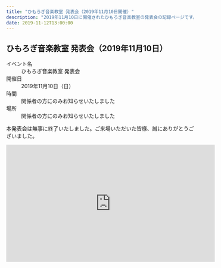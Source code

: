 ```yaml
---
title: "ひもろぎ音楽教室 発表会（2019年11月10日開催）"
description: "2019年11月10日に開催されたひもろぎ音楽教室の発表会の記録ページです。"
date: 2019-11-12T13:00:00
---
```


## ひもろぎ音楽教室 発表会（2019年11月10日）

<dl class="basic">
  <dt>イベント名</dt>
  <dd>ひもろぎ音楽教室 発表会</dd>

  <dt>開催日</dt>
  <dd>2019年11月10日（日）</dd>

  <dt>時間</dt>
  <dd>関係者の方にのみお知らせいたしました</dd>

  <dt>場所</dt>
  <dd>関係者の方にのみお知らせいたしました</dd>
</dl>

<p class="mt-4">
本発表会は無事に終了いたしました。ご来場いただいた皆様、誠にありがとうございました。
</p>


<iframe width="560" height="315" 
        src="https://www.youtube.com/embed/3Ml6EQc5t6Q" 
        title="YouTube video player" 
        frameborder="0" 
        allow="accelerometer; autoplay; clipboard-write; encrypted-media; gyroscope; picture-in-picture" 
        allowfullscreen>
</iframe>
